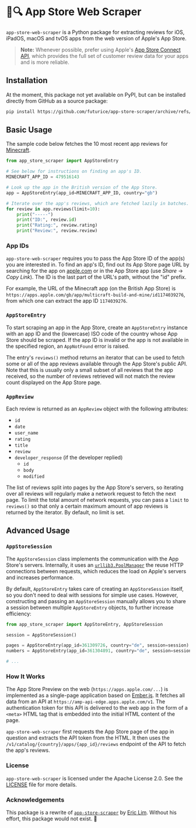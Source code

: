 # 🍏🔍 App Store Web Scraper

`app-store-web-scraper` is a Python package for extracting reviews for iOS,
iPadOS, macOS and tvOS apps from the web version of Apple's App Store.
> __Note:__ Whenever possible, prefer using Apple's [App Store Connect
> API][connect], which provides the full set of customer review data for your
> apps and is more reliable.

[connect]: https://developer.apple.com/app-store-connect/api/

## Installation

At the moment, this package not yet available on PyPI, but can be installed
directly from GitHub as a source package:

```sh
pip install https://github.com/futurice/app-store-scraper/archive/refs/tags/v0.4.0.zip
```

## Basic Usage

The sample code below fetches the 10 most recent app reviews for
[Minecraft][minecraft].

```python
from app_store_scraper import AppStoreEntry

# See below for instructions on finding an app's ID.
MINECRAFT_APP_ID = 479516143

# Look up the app in the British version of the App Store.
app = AppStoreEntry(app_id=MINECRAFT_APP_ID, country="gb")

# Iterate over the app's reviews, which are fetched lazily in batches.
for review in app.reviews(limit=10):
    print("-----")
    print("ID:", review.id)
    print("Rating:", review.rating)
    print("Review:", review.review)
```

[minecraft]: https://apps.apple.com/gb/app/multicraft-build-and-mine/id1174039276

### App IDs

`app-store-web-scraper` requires you to pass the App Store ID of the app(s) you
are interested in. To find an app's ID, find out its App Store page URL by
searching for the app on [apple.com][apple] or in the App Store app (use
_Share_ → _Copy Link_). The ID is the last part of the URL's path, without the
"id" prefix.

For example, the URL of the Minecraft app (on the British App Store) is
`https://apps.apple.com/gb/app/multicraft-build-and-mine/id1174039276`,
from which one can extract the app ID `1174039276`.

[apple]: https://www.apple.com/

### `AppStoreEntry`

To start scraping an app in the App Store, create an `AppStoreEntry` instance
with an app ID and the (lowercase) ISO code of the country whose App Store
should be scraped. If the app ID is invalid or the app is not available in the
specified region, an `AppNotFound` error is raised.

The entry's `reviews()` method returns an iterator that can be used to fetch
some or all of the app reviews available through the App Store's public API.
Note that this is usually only a small subset of all reviews that the app
received, so the number of reviews retrieved will not match the review count
displayed on the App Store page.

### `AppReview`

Each review is returned as an `AppReview` object with the following attributes:

- `id`
- `date`
- `user_name`
- `rating`
- `title`
- `review`
- `developer_response` (if the developer replied)
  - `id`
  - `body`
  - `modified`


The list of reviews split into pages by the App Store's servers, so iterating
over all reviews will regularly make a network request to fetch the next page.
To limit the total amount of network requests, you can pass a `limit` to
`reviews()` so that only a certain maximum amount of app reviews is returned by
the iterator. By default, no limit is set.

## Advanced Usage

### `AppStoreSession`

The `AppStoreSession` class implements the communication with the App Store's
servers. Internally, it uses an [`urllib3.PoolManager`][urllib3-pool] the reuse
HTTP connections between requests, which reduces the load on Apple's servers
and increases performance.

By default, `AppStoreEntry` takes care of creating an `AppStoreSession` itself,
so you don't need to deal with sessions for simple use cases. However, constructing
and passing an `AppStoreSession` manually allows you to share a session between
multiple `AppStoreEntry` objects, to further increase efficiency:

```python
from app_store_scraper import AppStoreEntry, AppStoreSession

session = AppStoreSession()

pages = AppStoreEntry(app_id=361309726, country="de", session=session)
numbers = AppStoreEntry(app_id=361304891, country="de", session=session)

# ...
```

[urllib3-pool]: https://urllib3.readthedocs.io/en/stable/reference/urllib3.poolmanager.html

### How It Works

The App Store Preview on the web (`https://apps.apple.com/...`) is implemented
as a single-page application based on [Ember.js][ember]. It fetches all data
from an API at `https://amp-api-edge.apps.apple.com/v1`. The authentication
token for this API is delivered to the web app in the form of a `<meta>` HTML
tag that is embedded into the initial HTML content of the page.

`app-store-web-scraper` first requests the App Store page of the app in
question and extracts the API token from the HTML. It then uses the
`/v1/catalog/{country}/apps/{app_id}/reviews` endpoint of the API to fetch the
app's reviews.

[ember]: https://emberjs.com/

### License

`app-store-web-scraper` is licensed under the Apache License 2.0. See the
[LICENSE](./LICENSE) file for more details.

### Acknowledgements

This package is a rewrite of [`app-store-scraper`][original] by [Eric
Lim][eric-lim]. Without his effort, this package would not exist. 💚

[original]: https://pypi.org/project/app-store-scraper/
[eric-lim]: https://github.com/cowboy-bebug
